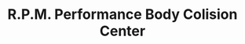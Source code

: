 ---
title: "R.P.M. Performance Body Colision Center"
url: /burlington/r-p-m-performance-body-colision-center/
shop: car repair
---